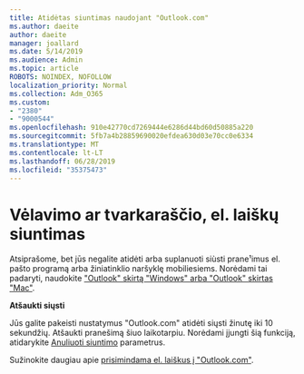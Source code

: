 ```yaml
---
title: Atidėtas siuntimas naudojant "Outlook.com"
ms.author: daeite
author: daeite
manager: joallard
ms.date: 5/14/2019
ms.audience: Admin
ms.topic: article
ROBOTS: NOINDEX, NOFOLLOW
localization_priority: Normal
ms.collection: Adm_O365
ms.custom:
- "2380"
- "9000544"
ms.openlocfilehash: 910e42770cd7269444e6286d44bd60d50885a220
ms.sourcegitcommit: 5fb7a4b28859690020efdea630d03e70cc0e6334
ms.translationtype: MT
ms.contentlocale: lt-LT
ms.lasthandoff: 06/28/2019
ms.locfileid: "35375473"
---
```

# <a name="delay-or-schedule-sending-email-messages"></a>Vėlavimo ar tvarkaraščio, el. laiškų siuntimas

Atsiprašome, bet jūs negalite atidėti arba suplanuoti siùsti prane¹imus el. pašto programą arba žiniatinklio naršyklę mobiliesiems. Norėdami tai padaryti, naudokite ["Outlook" skirtą "Windows" arba "Outlook" skirtas "Mac"](https://products.office.com/outlook/email-and-calendar-software-microsoft-outlook).

**Atšaukti siųsti**

Jūs galite pakeisti nustatymus "Outlook.com" atidėti siųsti žinutę iki 10 sekundžių. Atšaukti pranešimą šiuo laikotarpiu. Norėdami įjungti šią funkciją, atidarykite [Anuliuoti siuntimo](https://outlook.live.com/mail/options/mail/messageContent/undoSend) parametrus.

Sužinokite daugiau apie [prisimindama el. laiškus į "Outlook.com"](https://support.office.com/article/c069ddde-5282-4085-8f4c-d7b133324f8a).